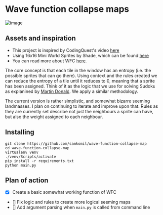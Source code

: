 # Wave function collapse maps

![image]('./assets/example-map-v1.gif')

## Assets and inspiration

- This project is inspired by CodingQuest's video [here](https://youtu.be/qRtrj6Pua2A?si=8fVuqthD1DcrcTnX)
- Using 16x16 Mini World Sprites by Shade, which can be found [here](https://merchant-shade.itch.io/16x16-mini-world-sprites)
- You can read more about WFC [here](https://github.com/mxgmn/WaveFunctionCollapse). 


The core concept is that each tile in the window has an entropy (i.e. the possible sprites that can go there). Using context and the rules created we can reduce the entropy of a tile until it reduces to 0, meaning that a sprite has been assigned. Think of it as the logic that we use for solving Sudoku as explanined by [Martin Donald](https://youtu.be/2SuvO4Gi7uY?si=uMHMtL3reFOm6Msu). We apply a similar methodology.

The current version is rather simplistic, and somewhat bizarre seeming landmasses. I plan on continuing to iterate and improve upon that. 
Rules as they are currently set describe not just the neighbours a sprite can have, but also the weight assigned to each neighbour. 

## Installing

```shell
git clone https://github.com/sankomil/wave-function-collapse-map
cd wave-function-collapse-map
virtualenv venv
./venv/Scripts/activate
pip install -r requirements.txt
python main.py
```

## Plan of action
- [X] Create a basic somewhat working function of WFC 
- [] Fix logic and rules to create more logical seeming maps
- [] Add argument parsing when `main.py` is called from command line